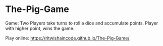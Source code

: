 # The-Pig-Game
Game: Two Players take turns to roll a dice and accumulate points. Player with higher point, wins the game.

Play online: https://ritwishaincode.github.io/The-Pig-Game/
